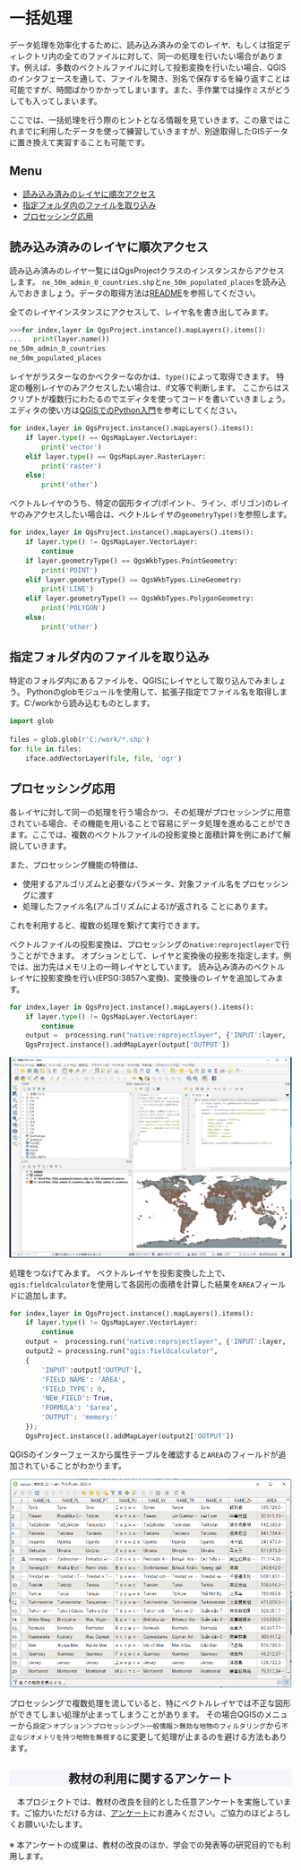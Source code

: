 # 一括処理
データ処理を効率化するために、読み込み済みの全てのレイヤ、もしくは指定ディレクトリ内の全てのファイルに対して、同一の処理を行いたい場合があります。例えば、多数のベクトルファイルに対して投影変換を行いたい場合、QGISのインタフェースを通して、ファイルを開き、別名で保存するを繰り返すことは可能ですが、時間ばかりかかってしまいます。また、手作業では操作ミスがどうしても入ってしまいます。

ここでは、一括処理を行う際のヒントとなる情報を見ていきます。この章ではこれまでに利用したデータを使って練習していきますが、別途取得したGISデータに置き換えて実習することも可能です。

**Menu**
------
- [読み込み済みのレイヤに順次アクセス](#読み込み済みのレイヤに順次アクセス)
- [指定フォルダ内のファイルを取り込み](#指定フォルダ内のファイルを取り込み)
- [プロセッシング応用](#プロセッシング応用)

## 読み込み済みのレイヤに順次アクセス
読み込み済みのレイヤ一覧にはQgsProjectクラスのインスタンスからアクセスします。
`ne_50m_admin_0_countries.shp`と`ne_50m_populated_places`を読み込んでおきましょう。データの取得方法は[README]を参照してください。

[README]:../README.md

全てのレイヤインスタンスにアクセスして、レイヤ名を書き出してみます。

```Python
>>>for index,layer in QgsProject.instance().mapLayers().items():
...   print(layer.name())
ne_50m_admin_0_countries
ne_50m_populated_places
```

レイヤがラスターなのかベクターなのかは、`type()`によって取得できます。
特定の種別レイヤのみアクセスしたい場合は、if文等で判断します。
ここからはスクリプトが複数行にわたるのでエディタを使ってコードを書いていきましょう。エディタの使い方は[QGISでのPython入門]を参考にしてください。

[QGISでのPython入門]:../01/01.md

```Python
for index,layer in QgsProject.instance().mapLayers().items():
    if layer.type() == QgsMapLayer.VectorLayer:
        print('vector')
    elif layer.type() == QgsMapLayer.RasterLayer:
        print('raster')
    else:
        print('other')
```

ベクトルレイヤのうち、特定の図形タイプ(ポイント、ライン、ポリゴン)のレイヤのみアクセスしたい場合は、ベクトルレイヤの`geometryType()`を参照します。

```Python
for index,layer in QgsProject.instance().mapLayers().items():
    if layer.type() != QgsMapLayer.VectorLayer:
        continue
    if layer.geometryType() == QgsWkbTypes.PointGeometry:
        print('POINT')
    elif layer.geometryType() == QgsWkbTypes.LineGeometry:
        print('LINE')
    elif layer.geometryType() == QgsWkbTypes.PolygonGeometry:
        print('POLYGON')
    else:
        print('other')
```

## 指定フォルダ内のファイルを取り込み
特定のフォルダ内にあるファイルを、QGISにレイヤとして取り込んでみましょう。
Pythonのglobモジュールを使用して、拡張子指定でファイル名を取得します。C:/workから読み込むものとします。

```Python
import glob

files = glob.glob(r'C:/work/*.shp')
for file in files:
    iface.addVectorLayer(file, file, 'ogr')
```

## プロセッシング応用
各レイヤに対して同一の処理を行う場合かつ、その処理がプロセッシングに用意されている場合、その機能を用いることで容易にデータ処理を進めることができます。ここでは、複数のベクトルファイルの投影変換と面積計算を例にあげて解説していきます。

また、プロセッシング機能の特徴は、
- 使用するアルゴリズムと必要なパラメータ、対象ファイル名をプロセッシングに渡す
- 処理したファイル名(アルゴリズムによる)が返される
ことにあります。

これを利用すると、複数の処理を繋げて実行できます。

ベクトルファイルの投影変換は、プロセッシングの`native:reprojectlayer`で行うことができます。
オプションとして、レイヤと変換後の投影を指定します。例では、出力先はメモリ上の一時レイヤとしています。
読み込み済みのベクトルレイヤに投影変換を行い(EPSG:3857へ変換)、変換後のレイヤを追加してみます。

```Python
for index,layer in QgsProject.instance().mapLayers().items():
    if layer.type() != QgsMapLayer.VectorLayer:
        continue
    output =  processing.run("native:reprojectlayer", {'INPUT':layer, 'TARGET_CRS':'EPSG:3857', 'OUTPUT':'memory:'})
    QgsProject.instance().addMapLayer(output['OUTPUT'])
```

![sample](./pic/9pic-1.png)

処理をつなげてみます。
ベクトルレイヤを投影変換した上で、`qgis:fieldcalculator`を使用して各図形の面積を計算した結果を`AREA`フィールドに追加します。

```Python
for index,layer in QgsProject.instance().mapLayers().items():
    if layer.type() != QgsMapLayer.VectorLayer:
        continue
    output =  processing.run("native:reprojectlayer", {'INPUT':layer, 'TARGET_CRS':'EPSG:3857', 'OUTPUT':'memory:'})
    output2 = processing.run("qgis:fieldcalculator",
    {
        'INPUT':output['OUTPUT'],
        'FIELD_NAME': 'AREA',
        'FIELD_TYPE': 0,
        'NEW_FIELD': True,
        'FORMULA': '$area',
        'OUTPUT': 'memory:'
    });
    QgsProject.instance().addMapLayer(output2['OUTPUT'])
```

QGISのインターフェースから属性テーブルを確認すると`AREA`のフィールドが追加されていることがわかります。

![sample](./pic/9pic-2.png)

プロセッシングで複数処理を流していると、特にベクトルレイヤでは不正な図形ができてしまい処理が止まってしまうことがあります。
その場合QGISのメニューから`設定＞オプション＞プロセッシング＞一般情報＞無効な地物のフィルタリング`から`不正なジオメトリを持つ地物を無視する`に変更して処理が止まるのを避ける方法もあります。

<h2 style="background-color:#F8F5FD;text-align:center;">教材の利用に関するアンケート</h2>　本プロジェクトでは、教材の改良を目的とした任意アンケートを実施しています。ご協力いただける方は、<a href="https://docs.google.com/forms/d/1r8RTFK3CPo4xNM6SdOEsAtdA0CrChD6KPVVU9kRxWRs/">アンケート</a>にお進みください。ご協力のほどよろしくお願いいたします。<br><br>※ 本アンケートの成果は、教材の改良のほか、学会での発表等の研究目的でも利用します。
